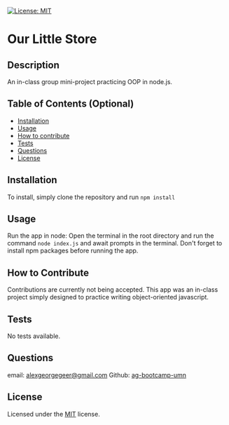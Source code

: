 
  [![License: MIT](https://img.shields.io/badge/License-MIT-yellow.svg)](https://opensource.org/licenses/MIT)
  # Our Little Store
  
  ## Description
  An in-class group mini-project practicing OOP in node.js.
  
  ## Table of Contents (Optional)
  
  - [Installation](#installation)
  - [Usage](#usage)
  - [How to contribute](#how-to-contribute)
  - [Tests](#tests)
  - [Questions](#questions)
  - [License](#license)
  
  ## Installation
  To install, simply clone the repository and run `npm install`
  
  ## Usage
  Run the app in node: Open the terminal in the root directory and run the command `node index.js` and await prompts in the terminal. Don't forget to install npm packages before running the app.
  
  ## How to Contribute
  Contributions are currently not being accepted. This app was an in-class project simply designed to practice writing object-oriented javascript.
  
  ## Tests
  No tests available.
  
  ## Questions
  email: [alexgeorgegeer@gmail.com](alexgeorgegeer@gmail.com)
  Github: [ag-bootcamp-umn](https://github.com/ag-bootcamp-umn)

  ## License
  Licensed under the [MIT](https://opensource.org/license/mit/) license.
